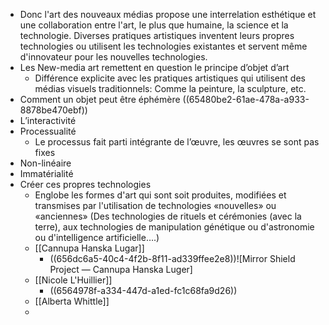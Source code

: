 - Donc l'art des nouveaux médias propose une interrelation
  esthétique et une collaboration entre l'art, le plus que humaine, la
  science et la technologie.
  Diverses pratiques artistiques inventent leurs propres technologies
  ou utilisent les technologies existantes et servent même
  d'innovateur pour les nouvelles technologies.
- Les New-media art remettent en question le principe d’objet d’art
	- Différence explicite avec les pratiques artistiques qui utilisent des médias visuels traditionnels: Comme la peinture, la sculpture, etc.
- Comment un objet peut être éphémère ((65480be2-61ae-478a-a933-8878be470ebf))
- L’interactivité
- Processualité
	- Le processus fait parti intégrante de l’œuvre, les œuvres se sont pas fixes
- Non-linéaire
- Immatérialité
- Créer ces propres technologies
	- Englobe les formes d'art qui sont soit produites, modifiées et transmises par l'utilisation de technologies «nouvelles» ou «anciennes» (Des technologies de rituels et cérémonies (avec la terre), aux technologies de manipulation génétique ou d'astronomie ou d'intelligence artificielle….)
	- [[Cannupa Hanska Lugar]]
		- ((656dc6a5-40c4-4f2b-8f11-ad339ffee2e8))![Mirror Shield Project — Cannupa Hanska Luger]
	- [[Nicole L'Huillier]]
		- ((6564978f-a334-447d-a1ed-fc1c68fa9d26))
	- [[Alberta Whittle]]
	-